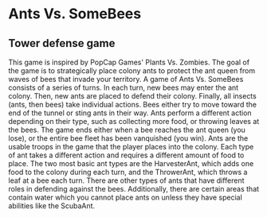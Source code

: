 # Ants Vs. SomeBees
## Tower defense game
This game is inspired by PopCap Games' Plants Vs. Zombies. The goal of the game is to strategically place colony ants to protect the ant queen from waves of bees that invade your territory. 
A game of Ants Vs. SomeBees consists of a series of turns. In each turn, new bees may enter the ant colony. Then, new ants are placed to defend their colony. Finally, all insects (ants, then bees) take individual actions. Bees either try to move toward the end of the tunnel or sting ants in their way. Ants perform a different action depending on their type, such as collecting more food, or throwing leaves at the bees. The game ends either when a bee reaches the ant queen (you lose), or the entire bee fleet has been vanquished (you win). 
Ants are the usable troops in the game that the player places into the colony. Each type of ant takes a different action and requires a different amount of food to place. The two most basic ant types are the HarvesterAnt, which adds one food to the colony during each turn, and the ThrowerAnt, which throws a leaf at a bee each turn. There are other types of ants that have different roles in defending against the bees. Additionally, there are certain areas that contain water which you cannot place ants on unless they have special abilities like the ScubaAnt.
